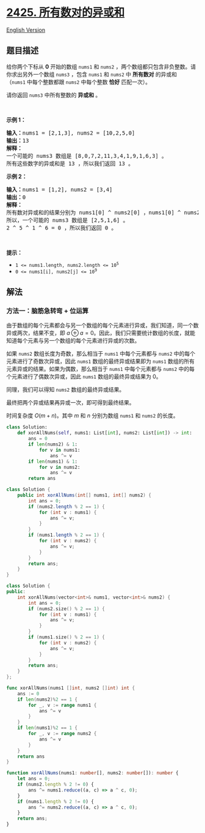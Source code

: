 # [2425. 所有数对的异或和](https://leetcode.cn/problems/bitwise-xor-of-all-pairings)

[English Version](/solution/2400-2499/2425.Bitwise%20XOR%20of%20All%20Pairings/README_EN.md)

<!-- tags:位运算,脑筋急转弯,数组 -->

<!-- difficulty:中等 -->

## 题目描述

<!-- 这里写题目描述 -->

<p>给你两个下标从 <strong>0</strong>&nbsp;开始的数组&nbsp;<code>nums1</code> 和&nbsp;<code>nums2</code>&nbsp;，两个数组都只包含非负整数。请你求出另外一个数组&nbsp;<code>nums3</code>&nbsp;，包含 <code>nums1</code>&nbsp;和 <code>nums2</code>&nbsp;中 <strong>所有数对</strong>&nbsp;的异或和（<code>nums1</code>&nbsp;中每个整数都跟 <code>nums2</code>&nbsp;中每个整数 <strong>恰好</strong>&nbsp;匹配一次）。</p>

<p>请你返回 <code>nums3</code>&nbsp;中所有整数的 <strong>异或和</strong>&nbsp;。</p>

<p>&nbsp;</p>

<p><strong>示例 1：</strong></p>

<pre><b>输入：</b>nums1 = [2,1,3], nums2 = [10,2,5,0]
<b>输出：</b>13
<strong>解释：</strong>
一个可能的 nums3 数组是 [8,0,7,2,11,3,4,1,9,1,6,3] 。
所有这些数字的异或和是 13 ，所以我们返回 13 。
</pre>

<p><strong>示例 2：</strong></p>

<pre><b>输入：</b>nums1 = [1,2], nums2 = [3,4]
<b>输出：</b>0
<strong>解释：</strong>
所有数对异或和的结果分别为 nums1[0] ^ nums2[0] ，nums1[0] ^ nums2[1] ，nums1[1] ^ nums2[0] 和 nums1[1] ^ nums2[1] 。
所以，一个可能的 nums3 数组是 [2,5,1,6] 。
2 ^ 5 ^ 1 ^ 6 = 0 ，所以我们返回 0 。
</pre>

<p>&nbsp;</p>

<p><strong>提示：</strong></p>

<ul>
	<li><code>1 &lt;= nums1.length, nums2.length &lt;= 10<sup>5</sup></code></li>
	<li><code>0 &lt;= nums1[i], nums2[j] &lt;= 10<sup>9</sup></code></li>
</ul>

## 解法

### 方法一：脑筋急转弯 + 位运算

由于数组的每个元素都会与另一个数组的每个元素进行异或，我们知道，同一个数异或两次，结果不变，即 $a \oplus a = 0$。因此，我们只需要统计数组的长度，就能知道每个元素与另一个数组的每个元素进行异或的次数。

如果 `nums2` 数组长度为奇数，那么相当于 `nums1` 中每个元素都与 `nums2` 中的每个元素进行了奇数次异或，因此 `nums1` 数组的最终异或结果即为 `nums1` 数组的所有元素异或的结果。如果为偶数，那么相当于 `nums1` 中每个元素都与 `nums2` 中的每个元素进行了偶数次异或，因此 `nums1` 数组的最终异或结果为 0。

同理，我们可以得知 `nums2` 数组的最终异或结果。

最终把两个异或结果再异或一次，即可得到最终结果。

时间复杂度 $O(m+n)$。其中 $m$ 和 $n$ 分别为数组 `nums1` 和 `nums2` 的长度。

<!-- tabs:start -->

```python
class Solution:
    def xorAllNums(self, nums1: List[int], nums2: List[int]) -> int:
        ans = 0
        if len(nums2) & 1:
            for v in nums1:
                ans ^= v
        if len(nums1) & 1:
            for v in nums2:
                ans ^= v
        return ans
```

```java
class Solution {
    public int xorAllNums(int[] nums1, int[] nums2) {
        int ans = 0;
        if (nums2.length % 2 == 1) {
            for (int v : nums1) {
                ans ^= v;
            }
        }
        if (nums1.length % 2 == 1) {
            for (int v : nums2) {
                ans ^= v;
            }
        }
        return ans;
    }
}
```

```cpp
class Solution {
public:
    int xorAllNums(vector<int>& nums1, vector<int>& nums2) {
        int ans = 0;
        if (nums2.size() % 2 == 1) {
            for (int v : nums1) {
                ans ^= v;
            }
        }
        if (nums1.size() % 2 == 1) {
            for (int v : nums2) {
                ans ^= v;
            }
        }
        return ans;
    }
};
```

```go
func xorAllNums(nums1 []int, nums2 []int) int {
	ans := 0
	if len(nums2)%2 == 1 {
		for _, v := range nums1 {
			ans ^= v
		}
	}
	if len(nums1)%2 == 1 {
		for _, v := range nums2 {
			ans ^= v
		}
	}
	return ans
}
```

```ts
function xorAllNums(nums1: number[], nums2: number[]): number {
    let ans = 0;
    if (nums2.length % 2 != 0) {
        ans ^= nums1.reduce((a, c) => a ^ c, 0);
    }
    if (nums1.length % 2 != 0) {
        ans ^= nums2.reduce((a, c) => a ^ c, 0);
    }
    return ans;
}
```

<!-- tabs:end -->

<!-- end -->

